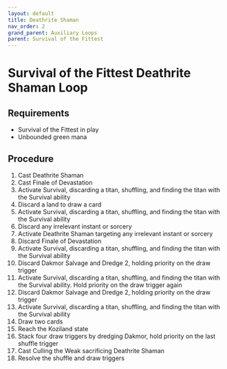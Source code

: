 ```yaml
---
layout: default
title: Deathrite Shaman
nav_order: 2
grand_parent: Auxiliary Loops
parent: Survival of the Fittest
---
```


# Survival of the Fittest Deathrite Shaman Loop

## Requirements

* Survival of the Fittest in play
* Unbounded green mana

## Procedure

1. Cast Deathrite Shaman
1. Cast Finale of Devastation
1. Activate Survival, discarding a titan, shuffling, and finding the titan with the Survival ability
1. Discard a land to draw a card
1. Activate Survival, discarding a titan, shuffling, and finding the titan with the Survival ability
1. Discard any irrelevant instant or sorcery
1. Activate Deathrite Shaman targeting any irrelevant instant or sorcery
1. Discard Finale of Devastation
1. Activate Survival, discarding a titan, shuffling, and finding the titan with the Survival ability
1. Discard Dakmor Salvage and Dredge 2, holding priority on the draw trigger
1. Activate Survival, discarding a titan, shuffling, and finding the titan with the Survival ability. Hold priority on the draw trigger again
1. Discard Dakmor Salvage and Dredge 2, holding priority on the draw trigger
1. Activate Survival, discarding a titan, shuffling, and finding the titan with the Survival ability
1. Draw two cards
1. Reach the Koziland state
1. Stack four draw triggers by dredging Dakmor, hold priority on the last shuffle trigger
1. Cast Culling the Weak sacrificing Deathrite Shaman
1. Resolve the shuffle and draw triggers
